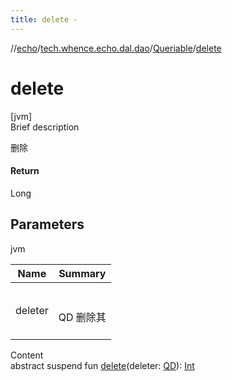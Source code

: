 ```yaml
---
title: delete -
---
```

//[echo](../../index.md)/[tech.whence.echo.dal.dao](../index.md)/[Queriable](index.md)/[delete](delete.md)



# delete  
[jvm]  
Brief description  


删除



#### Return  


Long



## Parameters  
  
jvm  
  
|  Name|  Summary| 
|---|---|
| deleter| <br><br>QD 删除其<br><br>
  
  
Content  
abstract suspend fun [delete](delete.md)(deleter: [QD](index.md)): [Int](https://kotlinlang.org/api/latest/jvm/stdlib/kotlin/-int/index.html)  



